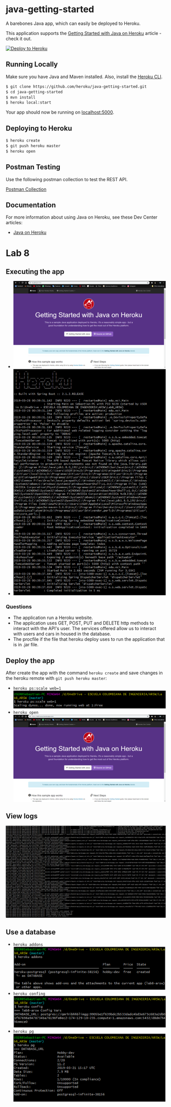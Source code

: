 # java-getting-started

A barebones Java app, which can easily be deployed to Heroku.

This application supports the [Getting Started with Java on Heroku](https://devcenter.heroku.com/articles/getting-started-with-java) article - check it out.

[![Deploy to Heroku](https://www.herokucdn.com/deploy/button.png)](https://heroku.com/deploy)

## Running Locally

Make sure you have Java and Maven installed.  Also, install the [Heroku CLI](https://cli.heroku.com/).

```sh
$ git clone https://github.com/heroku/java-getting-started.git
$ cd java-getting-started
$ mvn install
$ heroku local:start
```

Your app should now be running on [localhost:5000](http://localhost:5000/).

## Deploying to Heroku

```sh
$ heroku create
$ git push heroku master
$ heroku open
```

## Postman Testing

Use the following postman collection to test the REST API.

[Postman Collection](https://www.getpostman.com/collections/316dc4d4e748fe9810e9) 

## Documentation

For more information about using Java on Heroku, see these Dev Center articles:

- [Java on Heroku](https://devcenter.heroku.com/categories/java)


# Lab 8
## Executing the app

- ![foto](img/running.png)
- ![foto](img/runningconsole.png)
### Questions
- The application run a Heroku website.
- The application uses GET, POST, PUT and DELETE http methods to interact with the API's user. The services offered allow us to interact with users and cars in housed in the database.
- The procfile if the file that heroku deploy uses to run the application that is in .jar file.
## Deploy the app
After create the app with the command `heroku create` and save changes in the heroku remote with `git push heroku master`:

-  `heroku ps:scale web=1`
![foto](img/ps-scale.png)
- `heroku open`
![foto](img/herokuOpen.png)

## View logs

![foto](img/logs.png)

## Use a database

- `heroku addons`  
![foto](img/addons.png)
- `heroku confing`
![foto](img/config.png)
- `heroku pg`
![foto](img/pg.png)